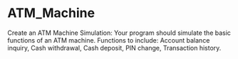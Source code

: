 # ATM_Machine
 Create an ATM Machine Simulation:  Your program should simulate the basic functions of an ATM machine. Functions to include: Account balance inquiry, Cash withdrawal, Cash deposit, PIN change, Transaction history.
